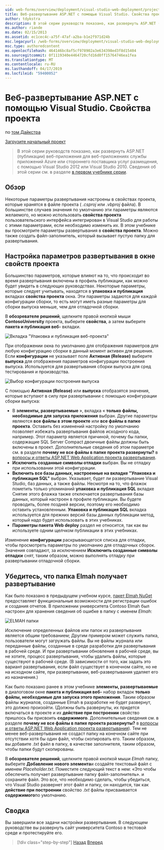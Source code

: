 ```yaml
---
uid: web-forms/overview/deployment/visual-studio-web-deployment/project-properties
title: Веб-развертывание ASP.NET с помощью Visual Studio. Свойства проекта | Документация Майкрософт
author: tdykstra
description: В этой серии руководств показано, как развернуть ASP.NET (публикации) веб-приложения, веб-приложениях службы приложений Azure или у стороннего поставщика размещения, Пол...
ms.author: riande
ms.date: 02/15/2013
ms.assetid: ec1cec4c-a75f-47af-a2ba-b1e2f971d24b
msc.legacyurl: /web-forms/overview/deployment/visual-studio-web-deployment/project-properties
msc.type: authoredcontent
ms.openlocfilehash: 464146bc8af5cf978902a3e634398ed3f8d15404
ms.sourcegitcommit: 0f1119340e4464720cfd16d0ff15764746ea1fea
ms.translationtype: MT
ms.contentlocale: ru-RU
ms.lasthandoff: 04/17/2019
ms.locfileid: "59400052"
---
```

# <a name="aspnet-web-deployment-using-visual-studio-project-properties"></a>Веб-развертывание ASP.NET с помощью Visual Studio. Свойства проекта

по [том Дайкстра](https://github.com/tdykstra)

[Загрузите начальный проект](http://go.microsoft.com/fwlink/p/?LinkId=282627)

> В этой серии руководств показано, как развернуть ASP.NET (публикации) веб-приложения для веб-приложениях службы приложений Azure или стороннего поставщика услуг размещения, с помощью Visual Studio 2012 или Visual Studio 2010. Сведения об этой серии см. в разделе [в первом учебнике серии](introduction.md).


## <a name="overview"></a>Обзор

Некоторые параметры развертывания настроены в свойствах проекта, которые хранятся в файле проекта ( *.csproj* или *.vbproj* файла). В большинстве случаев значения по умолчанию эти параметры являются желаемого, но можно использовать **свойства проекта** пользовательского интерфейса интегрирован в Visual Studio для работы с этими параметрами, если необходимо изменить их. В этом учебнике вы просмотрите параметры развертывания в **свойства проекта**. Можно также создать файл-заполнитель, который вызывает пустую папку для развертывания.

## <a name="configure-deployment-settings-in-the-project-properties-window"></a>Настройка параметров развертывания в окне свойств проекта

Большинство параметров, которые влияют на то, что происходит во время развертывания включены в профиль публикации, как можно будет увидеть в следующих руководствах. Некоторые параметры, которые следует учитывать, находятся в **упаковка и публикация** вкладках **свойства проекта** окна. Эти параметры задаются для каждой конфигурации сборки, то есть могут иметь разные параметры для сборки выпуска меньше, чем для отладочной сборки.

В **обозревателе решений**, щелкните правой кнопкой мыши **ContosoUniversity** проекта, выберите **свойства**, а затем выберите **пакета и публикация веб-** вкладки.

![Вкладка "Упаковка и публикация веб-проекта"](project-properties/_static/image1.png)

При отображении окна по умолчанию для отображения параметров для любую конфигурацию сборки в данный момент активен для решения. Если **конфигурации** не указывает поле **Активная (Release)** выберите **выпуска** для отображения параметров конфигурации построения выпуска. Используется для развертывания сборки выпуска для сред тестирования и производства.

![Выбор конфигурации построения выпуска](project-properties/_static/image2.png)

С помощью **Активная (Release)** или **выпуска** отобразятся значения, которые вступают в силу при развертывании с помощью конфигурации сборки выпуска:

- В **элементы, развертываемые** », вкладка « **только файлы, необходимые для запуска приложения** выбран. Другие параметры являются **все файлы в этом проекте** или **все файлы в папке проекта**. Оставить без изменений настройку по умолчанию позволяет избежать развертывания файлов исходного кода, например. Этот параметр является причиной, почему бы папки, содержащие SQL Server Compact двоичные файлы должны быть включены в проект. Дополнительные сведения об этом параметре см. в разделе **почему не все файлы в папке проекта развернуты?** в [вопросы и ответы ASP.NET Web Application проекта развертывания](https://msdn.microsoft.com/library/ee942158.aspx).
- **Исключить созданные символы отладки** выбран. Вы не отладку при использовании этой конфигурации.
- **Включить все базы данных, настроенные на вкладке "Упаковка и публикация SQL"** выбран. Указывает, будет ли развертывание Visual Studio, баз данных, а также файлы. Несмотря на то, что флажок пометить только упоминаний **упаковка и публикация SQL** вкладке Снятие этого флажка также отключается развертывания базы данных, который настроен в профиле публикации. Вы будете проводить, более поздней версии, поэтому его необходимо оставить установленным. **Упаковка и публикация SQL** вкладка используется для прежних версий базы данных публикации метод, который надо будет использовать в этих учебниках.
- **Параметры пакета Web deploy** раздел не относится, так как вы используете одним щелчком публикации в этих учебниках.

Изменение **конфигурации** раскрывающегося списка для отладки, чтобы просмотреть параметры по умолчанию для отладочных сборок. Значения совпадают, за исключением **Исключить созданные символы отладки** снят, таким образом, можно выполнять отладку при развертывании отладочной сборки.

## <a name="make-sure-that-the-elmah-folder-gets-deployed"></a>Убедитесь, что папка Elmah получает развертывание

Как было показано в предыдущем учебном курсе, [пакет Elmah NuGet](http://www.hanselman.com/blog/NuGetPackageOfTheWeek7ELMAHErrorLoggingModulesAndHandlersWithSQLServerCompact.aspx) предоставляет функциональные возможности для регистрации ошибок и создания отчетов. В приложении университета Contoso Elmah был настроен для хранения сведения об ошибке в папку с именем *Elmah*:

![ELMAH папки](project-properties/_static/image3.png)

Исключение определенных файлов или папок из развертывания является общим требованием; Другим примером может служить папка, пользователи могут загружать файлы. Вы не файлы журнала или переданные файлы, созданные в среде разработки для развертывания в рабочей среде. И при развертывании обновления в рабочей среде, вы не хотите, процесс развертывания, чтобы удалить файлы, которые существуют в рабочей среде. (В зависимости от того, как задать это вариант развертывания, если файл существует в конечном сайте, но не на исходном сайте, при развертывании, веб-развертывания удаляет его из назначения.)

Как было показано ранее в этом учебнике **элементы, развертываемые** в диалоговом окне **пакета и публикация веб-** набор вкладок **только файлы, необходимые для запуска этого приложения**. Таким образом файлы журналов, созданные Elmah в разработке не будет развернут, это должно произойти. (Должны быть развернуты, их придется включаться в проекте и их **действие при построении** свойство пришлось бы присвоить **содержимого**. Дополнительные сведения см. в разделе **почему не все файлы в папке проекта развернуты?** в [вопросы и ответы ASP.NET Web Application проекта развертывания](https://msdn.microsoft.com/library/ee942158.aspx)). Тем не менее веб-развертывания не создаст папку на конечном сайте при отсутствии хотя бы один файл, чтобы скопировать его. Таким образом, вы добавите *.txt* файл в папку, в качестве заполнителя, таким образом, чтобы папки будут скопированы.

В **обозревателе решений**, щелкните правой кнопкой мыши *Elmah* папку, выберите **Добавление нового элемента**и создайте текстовый файл с именем *Placeholder.txt*. Поместите следующий текст в нем: «Это чтобы обеспечить получает развертывание папку файл-заполнитель». и сохраните файл. Это все, что необходимо сделать, чтобы убедиться, что Visual Studio развернет этот файл и папку, он находится, так как **действие при построении** свойство *.txt* файлы присваивается **содержимого**по умолчанию.

## <a name="summary"></a>Сводка

Вы завершили все задачи настройки развертывания. В следующем руководстве вы развернуть сайт университета Contoso в тестовой среде и протестируйте его.

> [!div class="step-by-step"]
> [Назад](web-config-transformations.md)
> [Вперед](deploying-to-iis.md)
